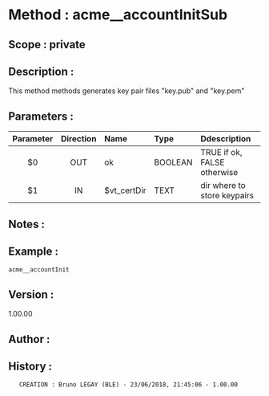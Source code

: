 ﻿# **Method :** acme__accountInitSub## **Scope :** private## **Description :** This method methods generates key pair files "key.pub" and "key.pem"## **Parameters :** | Parameter | Direction | Name | Type | Ddescription | |:----:|:----:|:----|:----|:----| | $0 | OUT | ok | BOOLEAN | TRUE if ok, FALSE otherwise | | $1 | IN | $vt_certDir | TEXT | dir where to store keypairs | ## **Notes :** ## **Example :** ```acme__accountInit```## **Version :** 1.00.00## **Author :** ## **History :**         CREATION : Bruno LEGAY (BLE) - 23/06/2018, 21:45:06 - 1.00.00